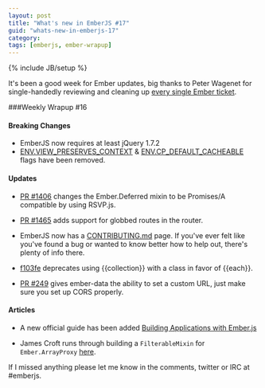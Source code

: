 ```yaml
---
layout: post
title: "What's new in EmberJS #17"
guid: "whats-new-in-emberjs-17"
category:
tags: [emberjs, ember-wrapup]
---
```

{% include JB/setup %}

It's been a good week for Ember updates, big thanks to Peter Wagenet for single-handedly reviewing and cleaning up [every single Ember ticket](https://twitter.com/wagenet/status/259510421814398976).

###Weekly Wrapup #16

#### Breaking Changes

* EmberJS now requires at least jQuery 1.7.2
* [ENV.VIEW_PRESERVES_CONTEXT](https://github.com/emberjs/ember.js/commit/710d1e1ab55a60edd259d8a3cd9c7467e1b50c41) & [ENV.CP_DEFAULT_CACHEABLE](https://github.com/emberjs/ember.js/commit/5ef55f22c584abc788fd98994af591f010ba82e9) flags have been removed.

#### Updates

* [PR #1406](https://github.com/emberjs/ember.js/pull/1459) changes the Ember.Deferred mixin to be Promises/A compatible by using RSVP.js.

* [PR #1465](https://github.com/emberjs/ember.js/pull/1465) adds support for globbed routes in the router.

* EmberJS now has a [CONTRIBUTING.md](https://github.com/emberjs/ember.js/blob/master/CONTRIBUTING.md) page. If you've ever felt like you've found a bug or wanted to know better how to help out, there's plenty of info there.

* [f103fe](https://github.com/emberjs/ember.js/commit/f103fe49de72c88c6c746e74ab0a500b51d35473) deprecates using {{collection}} with a class in favor of {{each}}.

* [PR #249](https://github.com/emberjs/data/pull/249) gives ember-data the ability to set a custom URL, just make sure you set up CORS properly.

#### Articles

* A new official guide has been added [Building Applications with Ember.js](http://emberjs.com/guides/router_primer/)

* James Croft runs through building a `FilterableMixin` for `Ember.ArrayProxy` [here](http://matchingnotes.com/ember-array-proxy/filterable-mixin).

If I missed anything please let me know in the comments, twitter or IRC at #emberjs.
